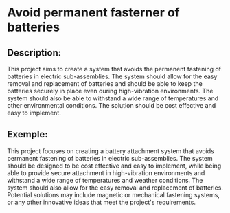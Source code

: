 # Avoid permanent fasterner of batteries

## Description:
This project aims to create a system that avoids the permanent fastening of batteries in electric sub-assemblies. The system should allow for the easy removal and replacement of batteries and should be able to keep the batteries securely in place even during high-vibration environments. The system should also be able to withstand a wide range of temperatures and other environmental conditions. The solution should be cost effective and easy to implement.

## Exemple:
This project focuses on creating a battery attachment system that avoids permanent fastening of batteries in electric sub-assemblies. The system should be designed to be cost effective and easy to implement, while being able to provide secure attachment in high-vibration environments and withstand a wide range of temperatures and weather conditions. The system should also allow for the easy removal and replacement of batteries. Potential solutions may include magnetic or mechanical fastening systems, or any other innovative ideas that meet the project's requirements.